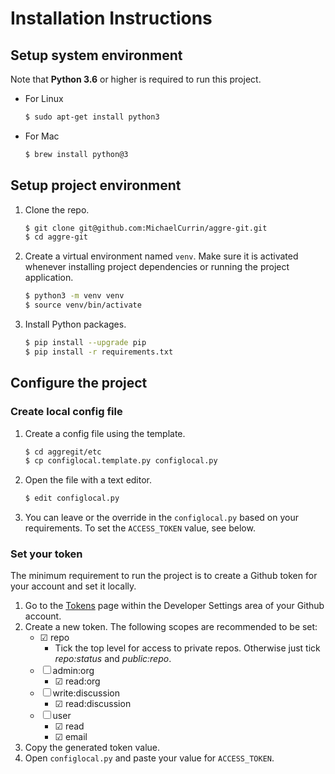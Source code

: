# Installation Instructions


## Setup system environment

Note that **Python 3.6** or higher is required to run this project.

- For Linux
   ```bash
   $ sudo apt-get install python3
   ```
- For Mac
   ```bash
   $ brew install python@3
   ```


## Setup project environment

1. Clone the repo.
   ```bash
   $ git clone git@github.com:MichaelCurrin/aggre-git.git
   $ cd aggre-git
   ```
2. Create a virtual environment named `venv`. Make sure it is activated whenever installing project dependencies or running the project application.
   ```bash
   $ python3 -m venv venv
   $ source venv/bin/activate
   ```
3. Install Python packages.
   ```bash
   $ pip install --upgrade pip
   $ pip install -r requirements.txt
   ```

## Configure the project


### Create local config file

1. Create a config file using the template.
    ```bash
    $ cd aggregit/etc
    $ cp configlocal.template.py configlocal.py
    ```
2. Open the file with a text editor.
    ```bash
    $ edit configlocal.py
    ```
3. You can leave or the override in the `configlocal.py` based on your requirements. To set the `ACCESS_TOKEN` value, see below.


### Set your token

The minimum requirement to run the project is to create a Github token for your account and set it locally.

1. Go to the [Tokens](https://github.com/settings/tokens) page within the Developer Settings area of your Github account.
2. Create a new token. The following scopes are recommended to be set:
    * ☑ repo 
        - Tick the top level for access to private repos. Otherwise just tick _repo:status_ and _public:repo_.
    * ☐ admin:org
        - ☑ read:org
    * ☐ write:discussion
        - ☑ read:discussion
    * ☐ user
        - ☑ read
        - ☑ email
3. Copy the generated token value.
4. Open `configlocal.py` and paste your value for `ACCESS_TOKEN`.
